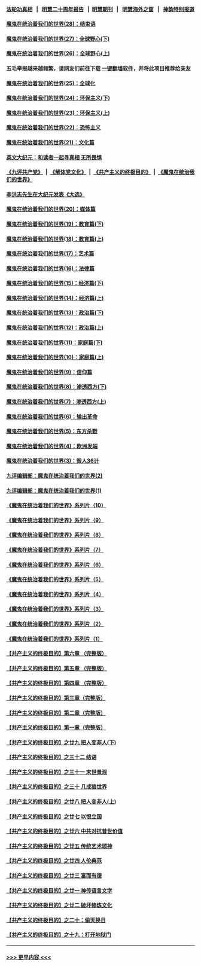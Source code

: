 #### [法轮功真相](https://github.com/gfw-breaker/truth/blob/master/README.md?t=0) &nbsp;&nbsp;|&nbsp;&nbsp; [明慧二十周年报告](https://github.com/gfw-breaker/mh-reports/blob/master/README.md?t=0) &nbsp;&nbsp;|&nbsp;&nbsp;[明慧期刊](https://github.com/gfw-breaker/mh-qikan) &nbsp;&nbsp;|&nbsp;&nbsp; [明慧海外之窗](https://github.com/gfw-breaker/mh-news/blob/master/README.md?t=0) &nbsp;&nbsp;|&nbsp;&nbsp; [神韵特别报道](https://github.com/gfw-breaker/mh-news/blob/master/shenyun.md?t=0)
#### [魔鬼在统治着我们的世界(28)：结束语](../pages/nsc422/n10936246.md?t=07081351) 
#### [魔鬼在统治着我们的世界(27)：全球野心(下)](../pages/nsc422/n10928319.md?t=07081351) 
#### [魔鬼在统治着我们的世界(26)：全球野心(上)](../pages/nsc422/n10900318.md?t=07081351) 
#### 五毛举报越来越频繁，请网友们前往下载 [一键翻墙软件](https://github.com/gfw-breaker/ssr-accounts)，并将此项目推荐给亲友
#### [魔鬼在统治着我们的世界(25)：全球化](../pages/nsc422/n10788205.md?t=07081351) 
#### [魔鬼在统治着我们的世界(24)：环保主义(下)](../pages/nsc422/n10695307.md?t=07081351) 
#### [魔鬼在统治着我们的世界(23)：环保主义(上)](../pages/nsc422/n10688613.md?t=07081351) 
#### [魔鬼在统治着我们的世界(22)：恐怖主义](../pages/nsc422/n10614727.md?t=07081351) 
#### [魔鬼在统治着我们的世界(21)：文化篇](../pages/nsc422/n10597706.md?t=07081351) 
#### [英文大纪元：和读者一起寻真相 无所畏惧](../pages/nsc422/n12542027.md?t=07081351) 
#### [《九评共产党》](https://github.com/begood0513/9ping.md/blob/master/README.md) &nbsp;|&nbsp; [《解体党文化》](../../../../jtdwh.md/blob/master/README.md)  &nbsp;|&nbsp; [《共产主义的终极目的》](../../../../gczydzjmd.md/blob/master/README.md) &nbsp;|&nbsp; [《魔鬼在统治我们的世界》](../../../../mgztzwmdsj.md/blob/master/README.md) 
#### [李洪志先生在大纪元发表《大选》](../pages/nsc422/n12534746.md?t=07081351) 
#### [魔鬼在统治着我们的世界(20)：媒体篇](../pages/nsc422/n10586579.md?t=07081351) 
#### [魔鬼在统治着我们的世界(19)：教育篇(下)](../pages/nsc422/n10564808.md?t=07081351) 
#### [魔鬼在统治着我们的世界(18)：教育篇(上)](../pages/nsc422/n10526970.md?t=07081351) 
#### [魔鬼在统治着我们的世界(17)：艺术篇](../pages/nsc422/n10499093.md?t=07081351) 
#### [魔鬼在统治着我们的世界(16)：法律篇](../pages/nsc422/n10485969.md?t=07081351) 
#### [魔鬼在统治着我们的世界(15)：经济篇(下)](../pages/nsc422/n10469975.md?t=07081351) 
#### [魔鬼在统治着我们的世界(14)：经济篇(上)](../pages/nsc422/n10457370.md?t=07081351) 
#### [魔鬼在统治着我们的世界(13)：政治篇(下)](../pages/nsc422/n10448270.md?t=07081351) 
#### [魔鬼在统治着我们的世界(12)：政治篇(上)](../pages/nsc422/n10444576.md?t=07081351) 
#### [魔鬼在统治着我们的世界(11)：家庭篇(下)](../pages/nsc422/n10440961.md?t=07081351) 
#### [魔鬼在统治着我们的世界(10)：家庭篇(上)](../pages/nsc422/n10435448.md?t=07081351) 
#### [魔鬼在统治着我们的世界(9)：信仰篇](../pages/nsc422/n10432159.md?t=07081351) 
#### [魔鬼在统治着我们的世界(8)：渗透西方(下)](../pages/nsc422/n10429603.md?t=07081351) 
#### [魔鬼在统治着我们的世界(7)：渗透西方(上)](../pages/nsc422/n10426013.md?t=07081351) 
#### [魔鬼在统治着我们的世界(6)：输出革命](../pages/nsc422/n10421536.md?t=07081351) 
#### [魔鬼在统治着我们的世界(5)：东方杀戮](../pages/nsc422/n10417707.md?t=07081351) 
#### [魔鬼在统治着我们的世界(4)：欧洲发端](../pages/nsc422/n10414890.md?t=07081351) 
#### [魔鬼在统治着我们的世界(3)：毁人36计](../pages/nsc422/n10411583.md?t=07081351) 
#### [九评编辑部：魔鬼在统治着我们的世界(2)](../pages/nsc422/n10410036.md?t=07081351) 
#### [九评编辑部：魔鬼在统治着我们的世界(1)](../pages/nsc422/n10406825.md?t=07081351) 
#### [《魔鬼在统治着我们的世界》系列片（10）](../pages/nsc422/n12292670.md?t=07081351) 
#### [《魔鬼在统治着我们的世界》系列片（9）](../pages/nsc422/n12290859.md?t=07081351) 
#### [《魔鬼在统治着我们的世界》系列片（8）](../pages/nsc422/n12287445.md?t=07081351) 
#### [《魔鬼在统治着我们的世界》系列片（7）](../pages/nsc422/n12283425.md?t=07081351) 
#### [《魔鬼在统治着我们的世界》系列片（6）](../pages/nsc422/n12282314.md?t=07081351) 
#### [《魔鬼在统治着我们的世界》系列片（5）](../pages/nsc422/n12281419.md?t=07081351) 
#### [《魔鬼在统治着我们的世界》系列片（4）](../pages/nsc422/n12274024.md?t=07081351) 
#### [《魔鬼在统治着我们的世界》系列片（3）](../pages/nsc422/n12271322.md?t=07081351) 
#### [《魔鬼在统治着我们的世界》系列片（2）](../pages/nsc422/n12269049.md?t=07081351) 
#### [《魔鬼在统治着我们的世界》系列片（1）](../pages/nsc422/n12267575.md?t=07081351) 
#### [【共产主义的终极目的】第六章 （完整版）](../pages/nsc422/n11428913.md?t=07081351) 
#### [【共产主义的终极目的】第五章 （完整版）](../pages/nsc422/n11428912.md?t=07081351) 
#### [【共产主义的终极目的】第四章 （完整版）](../pages/nsc422/n11428907.md?t=07081351) 
#### [【共产主义的终极目的】第三章（完整版）](../pages/nsc422/n11428848.md?t=07081351) 
#### [【共产主义的终极目的】第二章（完整版）](../pages/nsc422/n11428831.md?t=07081351) 
#### [【共产主义的终极目的】第一章（完整版）](../pages/nsc422/n11417651.md?t=07081351) 
#### [【共产主义的终极目的】之廿九 把人变非人(下)](../pages/nsc422/n11344140.md?t=07081351) 
#### [【共产主义的终极目的】之三十二 结语](../pages/nsc422/n11360535.md?t=07081351) 
#### [【共产主义的终极目的】之三十一 末世景观](../pages/nsc422/n11351129.md?t=07081351) 
#### [【共产主义的终极目的】之三十 几成狼世界](../pages/nsc422/n11348280.md?t=07081351) 
#### [【共产主义的终极目的】之廿八 把人变非人(上)](../pages/nsc422/n11340492.md?t=07081351) 
#### [【共产主义的终极目的】之廿七 以恨立国](../pages/nsc422/n11336944.md?t=07081351) 
#### [【共产主义的终极目的】之廿六 中共对抗普世价值](../pages/nsc422/n11324785.md?t=07081351) 
#### [【共产主义的终极目的】之廿五 传统艺术颂神](../pages/nsc422/n11296396.md?t=07081351) 
#### [【共产主义的终极目的】之廿四 人伦典范](../pages/nsc422/n11296397.md?t=07081351) 
#### [【共产主义的终极目的】之廿三 富而有德](../pages/nsc422/n11283598.md?t=07081351) 
#### [【共产主义的终极目的】之廿一 神传语言文字](../pages/nsc422/n11263265.md?t=07081351) 
#### [【共产主义的终极目的】之廿二 破坏修炼文化](../pages/nsc422/n11245728.md?t=07081351) 
#### [【共产主义的终极目的】之二十：偷天换日](../pages/nsc422/n11238846.md?t=07081351) 
#### [【共产主义的终极目的】之十九：打开地狱门](../pages/nsc422/n11206376.md?t=07081351) 

----
#### [ >>> 更早内容 <<< ](../indexes/nsc422-earlier.md)
